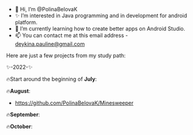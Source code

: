 - 👋 Hi, I’m @PolinaBelovaK 
- ✨ I’m interested in Java programming and in development for android platform.
- 🌱 I’m currently learning how to create better apps on Android Studio.
- 📫 You can contact me at this email address - deykina.pauline@gmail.com

Here are just a few projects from my study path:
 
 ✨-2022-✨

🔥Start around the beginning of <b>July</b>:

🔥<b>August</b>:

- https://github.com/PolinaBelovaK/Minesweeper

🔥<b>September</b>:

🔥<b>October</b>:
